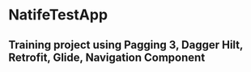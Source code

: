 # NatifeTestApp
## Training project using Pagging 3, Dagger Hilt, Retrofit, Glide, Navigation Component

